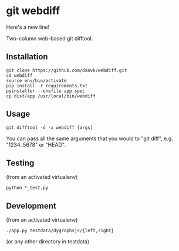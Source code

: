 git webdiff
===========

Here's a new line!

Two-column web-based git difftool.

Installation
------------

    git clone https://github.com/danvk/webdiff.git
    cd webdiff
    source env/bin/activate
    pip install -r requirements.txt
    pyinstaller --onefile app.spec
    cp dist/app /usr/local/bin/webdiff

Usage
-----

    git difftool -d -x webdiff [args]

You can pass all the same arguments that you would to "git diff", e.g.
"1234..5678" or "HEAD".

Testing
-------

(from an activated virtualenv)

    python *_test.py

Development
-----------

(from an activated virtualenv)

    ./app.py testdata/dygraphsjs/{left,right}

(or any other directory in testdata)
